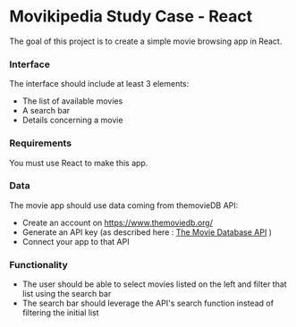 # Movikipedia Study Case - React

The goal of this project is to create a simple movie browsing app in React.

### Interface
The interface should include at least 3 elements:
- The list of available movies
- A search bar
- Details concerning a movie

### Requirements
You must use React to make this app. 

### Data
The movie app should use data coming from themovieDB API:
- Create an account on https://www.themoviedb.org/
- Generate an API key (as described here : [The Movie Database API](https://developers.themoviedb.org/3/getting-started/introduction) )
- Connect your app to that API

### Functionality
- The user should be able to select movies listed on the left and filter that list using the search bar
- The search bar should leverage the API's search function instead of filtering the initial list
